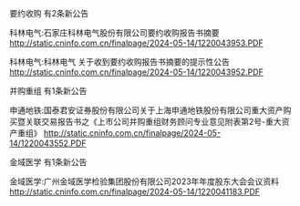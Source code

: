 要约收购 有2条新公告 

科林电气:石家庄科林电气股份有限公司要约收购报告书摘要 http://static.cninfo.com.cn/finalpage/2024-05-14/1220043953.PDF 

科林电气:科林电气 关于收到要约收购报告书摘要的提示性公告 http://static.cninfo.com.cn/finalpage/2024-05-14/1220043952.PDF 

并购重组 有1条新公告 

申通地铁:国泰君安证券股份有限公司关于上海申通地铁股份有限公司重大资产购买暨关联交易报告书之《上市公司并购重组财务顾问专业意见附表第2号-重大资产重组》 http://static.cninfo.com.cn/finalpage/2024-05-14/1220043552.PDF 

金域医学 有1条新公告 

金域医学:广州金域医学检验集团股份有限公司2023年年度股东大会会议资料 http://static.cninfo.com.cn/finalpage/2024-05-14/1220041183.PDF 

